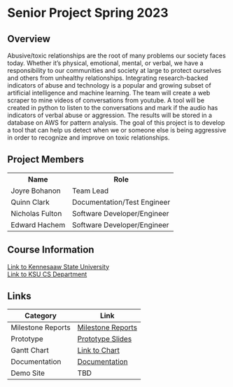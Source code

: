 # Senior Project Spring 2023
## Overview
<body>
  Abusive/toxic relationships are the root of many problems our society faces today. Whether it’s physical, emotional, mental, or verbal, we have a responsibility to our communities and society at large to protect ourselves and others from unhealthy relationships. Integrating research-backed indicators of abuse and technology is a popular and growing subset of artificial intelligence and machine learning. The team will create a web scraper to mine videos of conversations from youtube. A tool will be created in python to listen to the conversations and mark if the audio has indicators of verbal abuse or aggression. The results will be stored in a database on AWS for pattern analysis.
The goal of this project is to develop a tool that can help us detect when we or someone else is being aggressive in order to recognize and improve on toxic relationships.
</body>

## Project Members

<table>
  <tr>
    <th>Name</th>
    <th>Role</th>
  </tr>
  <tr>
    <td>Joyre Bohanon</td>
    <td>Team Lead</td>
  </tr>
  <tr>
    <td>Quinn Clark</td>
    <td>Documentation/Test Engineer</td>
  </tr>
  <tr>
    <td>Nicholas Fulton</td>
    <td>Software Developer/Engineer</td>
  </tr>
  <tr>
    <td>Edward Hachem</td>
    <td>Software Developer/Engineer</td>
  </tr>
</table>

## Course Information
<a href="https://www.kennesaw.edu/">Link to Kennesaaw State University</a> <br>
<a href="https://ccse.kennesaw.edu/cs/index.php">Link to KSU CS Department</a> <br>

## Links

Category | Link
-------- | ----
Milestone Reports | <a href="https://docs.google.com/document/d/1QgM_If5CH45ovhx3BVx7RKLc0QPgc4zamQHZh5Pw8Gs/edit?usp=sharing">Milestone Reports</a> 
Prototype | <a href="https://onedrive.live.com/view.aspx?resid=E2A1EA8B73197058!15069&ithint=file%2cpptx&authkey=!AJ7EVjwRgSj1Uro">Prototype Slides</a>
Gantt Chart | <a href="https://1drv.ms/x/s!AlhwGXOL6qHi1gSlkU5iC70rxprG?e=mcYmU6">Link to Chart</a>
Documentation | <a href="https://docs.google.com/document/d/1JW1Fetu6WcCkdaxrH1PxtGGMFRXtMhi-_IK0uG-8sWE/edit?usp=sharing">Documentation</a>
Demo Site | TBD

